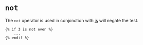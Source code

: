 # `not`
The `not` operator is used in conjonction with [is](./is) will negate the test.

```twig
{% if 3 is not even %}
	...
{% endif %}
```